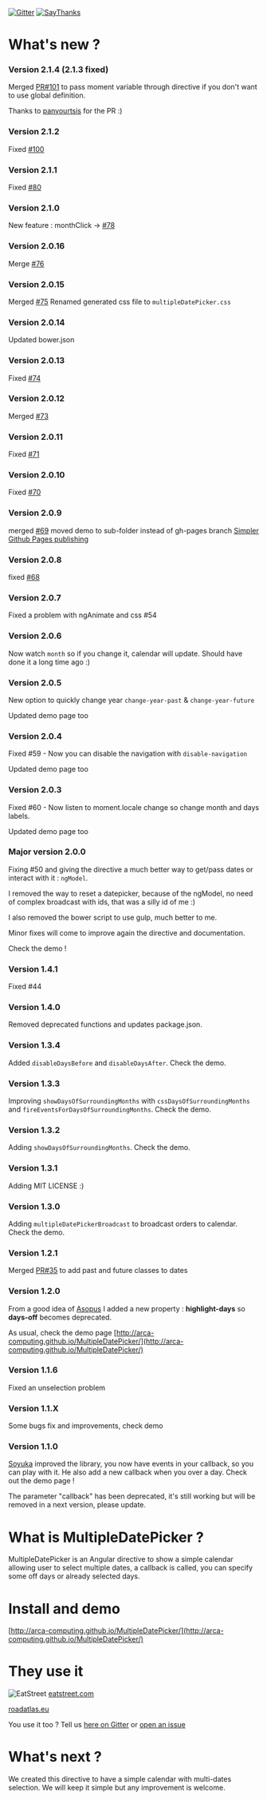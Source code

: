 [![Gitter](https://badges.gitter.im/Join_Chat.svg)](https://gitter.im/arca-computing/MultipleDatePicker?utm_source=badge&utm_medium=badge&utm_campaign=pr-badge)
[![SayThanks](https://img.shields.io/badge/say-thanks-ff69b4.svg)](https://saythanks.io/to/mgohin)

# What's new ?

### Version 2.1.4 (2.1.3 fixed)
Merged [PR#101](https://github.com/arca-computing/MultipleDatePicker/pull/101) to pass moment variable through directive if you don't want to use global definition.

Thanks to [panvourtsis](https://github.com/panvourtsis) for the PR :)

### Version 2.1.2
Fixed [#100](https://github.com/arca-computing/MultipleDatePicker/issues/100)

### Version 2.1.1
Fixed [#80](https://github.com/arca-computing/MultipleDatePicker/issues/80)

### Version 2.1.0
New feature : monthClick -> [#78](https://github.com/arca-computing/MultipleDatePicker/issues/78)

### Version 2.0.16
Merge [#76](https://github.com/arca-computing/MultipleDatePicker/pull/76)

### Version 2.0.15
Merged [#75](https://github.com/arca-computing/MultipleDatePicker/pull/75)
Renamed generated css file to `multipleDatePicker.css`

### Version 2.0.14
Updated bower.json

### Version 2.0.13
Fixed [#74](https://github.com/arca-computing/MultipleDatePicker/issues/74)

### Version 2.0.12
Merged [#73](https://github.com/arca-computing/MultipleDatePicker/pull/73)

### Version 2.0.11
Fixed [#71](https://github.com/arca-computing/MultipleDatePicker/issues/71)

### Version 2.0.10
Fixed [#70](https://github.com/arca-computing/MultipleDatePicker/pull/70)

### Version 2.0.9
merged [#69](https://github.com/arca-computing/MultipleDatePicker/pull/69)
moved demo to sub-folder instead of gh-pages branch [Simpler Github Pages publishing](https://github.com/blog/2228-simpler-github-pages-publishing)

### Version 2.0.8
fixed [#68](https://github.com/arca-computing/MultipleDatePicker/issues/68)

### Version 2.0.7
Fixed a problem with ngAnimate and css #54

### Version 2.0.6
Now watch `month` so if you change it, calendar will update. Should have done it a long time ago :)

### Version 2.0.5
New option to quickly change year `change-year-past` & `change-year-future`

Updated demo page too

### Version 2.0.4
Fixed #59 - Now you can disable the navigation with `disable-navigation`

Updated demo page too

### Version 2.0.3
Fixed #60 - Now listen to moment.locale change so change month and days labels.

Updated demo page too

### Major version 2.0.0
Fixing #50 and giving the directive a much better way to get/pass dates or interact with it : `ngModel`. 

I removed the way to reset a datepicker, because of the ngModel, no need of complex broadcast with ids, that was a silly id of me :)

I also removed the bower script to use gulp, much better to me.

Minor fixes will come to improve again the directive and documentation.

Check the demo !

### Version 1.4.1
Fixed #44
 
### Version 1.4.0
Removed deprecated functions and updates package.json.

### Version 1.3.4
Added `disableDaysBefore` and `disableDaysAfter`. Check the demo.

### Version 1.3.3
Improving `showDaysOfSurroundingMonths` with `cssDaysOfSurroundingMonths` and `fireEventsForDaysOfSurroundingMonths`. Check the demo.

### Version 1.3.2
Adding `showDaysOfSurroundingMonths`. Check the demo.

### Version 1.3.1
Adding MIT LICENSE :)

### Version 1.3.0
Adding `multipleDatePickerBroadcast` to broadcast orders to calendar. Check the demo.

### Version 1.2.1
Merged [PR#35](https://github.com/arca-computing/MultipleDatePicker/pull/35) to add past and future classes to dates

### Version 1.2.0
From a good idea of [Asopus](https://github.com/Asopus) I added a new property : **highlight-days** so **days-off** becomes deprecated.

As usual, check the demo page [http://arca-computing.github.io/MultipleDatePicker/](http://arca-computing.github.io/MultipleDatePicker/)
### Version 1.1.6
Fixed an unselection problem

### Version 1.1.X
Some bugs fix and improvements, check demo

### Version 1.1.0
[Soyuka](https://github.com/soyuka) improved the library, you now have events in your callback, so you can play with it. He also add a new callback when you over a day. Check out the demo page !

The parameter "callback" has been deprecated, it's still working but will be removed in a next version, please update.

# What is MultipleDatePicker ?
MultipleDatePicker is an Angular directive to show a simple calendar allowing user to select multiple dates, a callback is called, you can specify some off days or already selected days.

# Install and demo
[http://arca-computing.github.io/MultipleDatePicker/](http://arca-computing.github.io/MultipleDatePicker/)

# They use it
![EatStreet](http://eatstreet.com/redesign/img/svg/svg-logo-alternate.svg) [eatstreet.com](https://eatstreet.com)

[roadatlas.eu](https://roadatlas.eu/)

You use it too ? Tell us [here on Gitter](https://gitter.im/arca-computing/MultipleDatePicker?utm_source=badge&utm_medium=badge&utm_campaign=pr-badge) or [open an issue](https://github.com/arca-computing/MultipleDatePicker/issues)

# What's next ?
We created this directive to have a simple calendar with multi-dates selection. We will keep it simple but any improvement is welcome.

